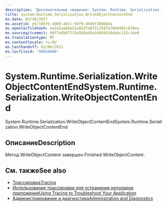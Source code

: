 ```yaml
---
description: 'Дополнительные сведения: System. Runtime. Serialization. Вритеобжектконтентенд'
title: System.Runtime.Serialization.WriteObjectContentEnd
ms.date: 03/30/2017
ms.assetid: e57195fb-dd09-467c-93f9-4945f3086b0a
ms.openlocfilehash: ea2a2aa68a51a02dfa6f2c2587a7609481c638ea
ms.sourcegitcommit: ddf7edb67715a5b9a45e3dd44536dabc153c1de0
ms.translationtype: MT
ms.contentlocale: ru-RU
ms.lasthandoff: 02/06/2021
ms.locfileid: "99654698"
---
```

# <a name="systemruntimeserializationwriteobjectcontentend"></a><span data-ttu-id="b6606-103">System.Runtime.Serialization.WriteObjectContentEnd</span><span class="sxs-lookup"><span data-stu-id="b6606-103">System.Runtime.Serialization.WriteObjectContentEnd</span></span>

<span data-ttu-id="b6606-104">System.Runtime.Serialization.WriteObjectContentEnd</span><span class="sxs-lookup"><span data-stu-id="b6606-104">System.Runtime.Serialization.WriteObjectContentEnd</span></span>  
  
## <a name="description"></a><span data-ttu-id="b6606-105">Описание</span><span class="sxs-lookup"><span data-stu-id="b6606-105">Description</span></span>  

 <span data-ttu-id="b6606-106">Метод WriteObjectContent завершен.</span><span class="sxs-lookup"><span data-stu-id="b6606-106">Finished WriteObjectContent.</span></span>  
  
## <a name="see-also"></a><span data-ttu-id="b6606-107">См. также</span><span class="sxs-lookup"><span data-stu-id="b6606-107">See also</span></span>

- [<span data-ttu-id="b6606-108">Трассировка</span><span class="sxs-lookup"><span data-stu-id="b6606-108">Tracing</span></span>](index.md)
- [<span data-ttu-id="b6606-109">Использование трассировки для устранения неполадок приложения</span><span class="sxs-lookup"><span data-stu-id="b6606-109">Using Tracing to Troubleshoot Your Application</span></span>](using-tracing-to-troubleshoot-your-application.md)
- [<span data-ttu-id="b6606-110">Администрирование и диагностика</span><span class="sxs-lookup"><span data-stu-id="b6606-110">Administration and Diagnostics</span></span>](../index.md)
